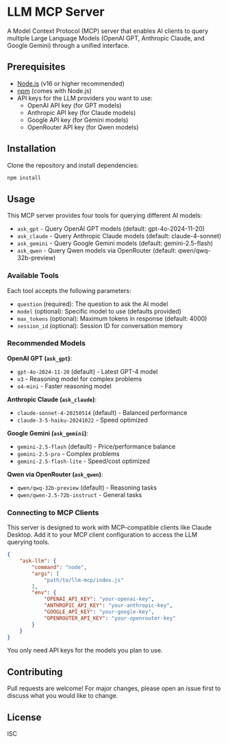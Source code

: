 # LLM MCP Server

A Model Context Protocol (MCP) server that enables AI clients to query multiple Large Language Models (OpenAI GPT, Anthropic Claude, and Google Gemini) through a unified interface.

## Prerequisites

- [Node.js](https://nodejs.org/) (v16 or higher recommended)
- [npm](https://www.npmjs.com/) (comes with Node.js)
- API keys for the LLM providers you want to use:
  - OpenAI API key (for GPT models)
  - Anthropic API key (for Claude models)
  - Google API key (for Gemini models)
  - OpenRouter API key (for Qwen models)

## Installation

Clone the repository and install dependencies:

```bash
npm install
```

## Usage

This MCP server provides four tools for querying different AI models:

- `ask_gpt` - Query OpenAI GPT models (default: gpt-4o-2024-11-20)
- `ask_claude` - Query Anthropic Claude models (default: claude-4-sonnet)
- `ask_gemini` - Query Google Gemini models (default: gemini-2.5-flash)
- `ask_qwen` - Query Qwen models via OpenRouter (default: qwen/qwq-32b-preview)

### Available Tools

Each tool accepts the following parameters:
- `question` (required): The question to ask the AI model
- `model` (optional): Specific model to use (defaults provided)
- `max_tokens` (optional): Maximum tokens in response (default: 4000)
- `session_id` (optional): Session ID for conversation memory

### Recommended Models

**OpenAI GPT (`ask_gpt`)**:
- `gpt-4o-2024-11-20` (default) - Latest GPT-4 model
- `o3` - Reasoning model for complex problems
- `o4-mini` - Faster reasoning model

**Anthropic Claude (`ask_claude`)**:
- `claude-sonnet-4-20250514` (default) - Balanced performance
- `claude-3-5-haiku-20241022` - Speed optimized

**Google Gemini (`ask_gemini`)**:
- `gemini-2.5-flash` (default) - Price/performance balance
- `gemini-2.5-pro` - Complex problems
- `gemini-2.5-flash-lite` - Speed/cost optimized

**Qwen via OpenRouter (`ask_qwen`)**:
- `qwen/qwq-32b-preview` (default) - Reasoning tasks
- `qwen/qwen-2.5-72b-instruct` - General tasks

### Connecting to MCP Clients

This server is designed to work with MCP-compatible clients like Claude Desktop. Add it to your MCP client configuration to access the LLM querying tools.

```json
{
    "ask-llm": {
        "command": "node",
        "args": [
            "path/to/llm-mcp/index.js"
        ],
        "env": {
            "OPENAI_API_KEY": "your-openai-key",
            "ANTHROPIC_API_KEY": "your-anthropic-key",
            "GOOGLE_API_KEY": "your-google-key",
            "OPENROUTER_API_KEY": "your-openrouter-key"
        }
    }
}
```
You only need API keys for the models you plan to use.

## Contributing

Pull requests are welcome! For major changes, please open an issue first to discuss what you would like to change.

## License

ISC
